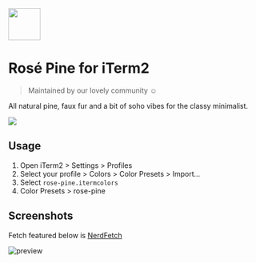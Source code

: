 <img src="https://github.com/rose-pine/rose-pine-theme/blob/master/assets/icon.png" width="64" />

# Rosé Pine for iTerm2

> Maintained by our lovely community ☺️

All natural pine, faux fur and a bit of soho vibes for the classy minimalist.

[![](https://img.shields.io/badge/Rosé%20Pine%20Theme-191724)](https://github.com/rose-pine/rose-pine-theme)

## Usage

1. Open iTerm2 > Settings > Profiles
2. Select your profile > Colors > Color Presets > Import...
3. Select `rose-pine.itermcolors`
4. Color Presets > rose-pine

## Screenshots

Fetch featured below is [NerdFetch](https://github.com/thatonecalculator/nerdfetch)

![preview](https://i.imgur.com/xOhMnOJ.png)
